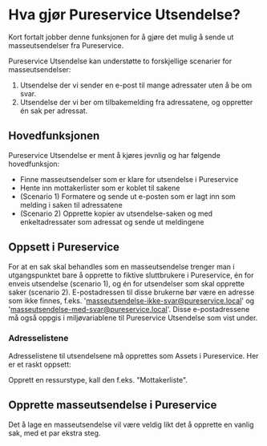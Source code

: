 # Hva gjør Pureservice Utsendelse? #

Kort fortalt jobber denne funksjonen for å gjøre det mulig å sende ut masseutsendelser fra Pureservice.

Pureservice Utsendelse kan understøtte to forskjellige scenarier for masseutsendelser:

1. Utsendelse der vi sender en e-post til mange adressater uten å be om svar.
2. Utsendelse der vi ber om tilbakemelding fra adressatene, og oppretter én sak per adressat.

## Hovedfunksjonen ##

Pureservice Utsendelse er ment å kjøres jevnlig og har følgende hovedfunksjon:

- Finne masseutsendelser som er klare for utsendelse i Pureservice
- Hente inn mottakerlister som er koblet til sakene
- (Scenario 1) Formatere og sende ut e-posten som er lagt inn som melding i saken til adressatene
- (Scenario 2) Opprette kopier av utsendelse-saken og med enkeltadressater som adressat og sende ut meldingene

## Oppsett i Pureservice ##

For at en sak skal behandles som en masseutsendelse trenger man i utgangspunktet bare å opprette to fiktive sluttbrukere i Pureservice, én for enveis utsendelse (scenario 1), og én for utsendelser som skal opprette saker (scenario 2). E-postadressen til disse brukerne bør være en adresse som ikke finnes, f.eks. 'masseutsendelse-ikke-svar@pureservice.local' og 'masseutsendelse-med-svar@pureservice.local'. Disse e-postadressene må også oppgis i miljøvariablene til Pureservice Utsendelse som vist under.

### Adresselistene ###
Adresselistene til utsendelsene må opprettes som Assets i Pureservice. Her er et raskt oppsett:

Opprett en ressurstype, kall den f.eks. "Mottakerliste". 


## Opprette masseutsendelse i Pureservice ##

Det å lage en masseutsendelse vil være veldig likt det å opprette en vanlig sak, med et par ekstra steg.
